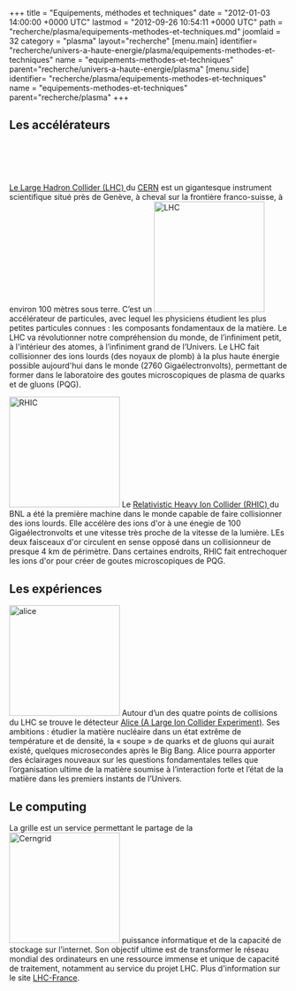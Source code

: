 +++
title = "Equipements, méthodes et techniques"
date = "2012-01-03 14:00:00 +0000 UTC"
lastmod = "2012-09-26 10:54:11 +0000 UTC"
path = "recherche/plasma/equipements-methodes-et-techniques.md"
joomlaid = 32
category = "plasma"
layout="recherche"
[menu.main]
  identifier= "recherche/univers-a-haute-energie/plasma/equipements-methodes-et-techniques"
  name = "equipements-methodes-et-techniques"
  parent="recherche/univers-a-haute-energie/plasma"
[menu.side]
  identifier= "recherche/plasma/equipements-methodes-et-techniques"
  name = "equipements-methodes-et-techniques"
  parent="recherche/plasma"
+++
<h2>Les accélérateurs</h2>
<h1> </h1>
<p><a href="http://public.web.cern.ch/public/fr/LHC/LHC-fr.html">Le Large Hadron Collider (LHC) </a> du <a href="http://www.cern.ch">CERN</a> est un gigantesque instrument scientifique situé près de Genève, à cheval sur la frontière franco-suisse, à environ 100 mètres sous terre. C’est un <img alt="LHC" src="images/Recherche/Plasma/LHC.jpg" height="200"/> accélérateur de particules, avec lequel les physiciens étudient les plus petites particules connues : les composants fondamentaux de la matière. Le LHC va révolutionner notre compréhension du monde, de l’infiniment petit, à l'intérieur des atomes, à l’infiniment grand de l’Univers. Le LHC fait collisionner des ions lourds (des noyaux de plomb) à la plus haute énergie possible aujourd'hui dans le monde (2760 Gigaélectronvolts), permettant de former dans le laboratoire des goutes microscopiques de plasma de quarks et de gluons (PQG).</p>
<p><img alt="RHIC" src="images/Recherche/Plasma/RHIC.jpg" height="200"/> Le <a href="http://www.bnl.gov/rhic/">Relativistic Heavy Ion Collider (RHIC) </a>du BNL a été la première machine dans le monde capable de faire collisionner des ions lourds. Elle accélère des ions d'or à une énegie de 100 Gigaélectronvolts et une vitesse très proche de la vitesse de la lumière. LEs deux faisceaux d'or circulent en sense opposé dans un collisionneur de presque 4 km de périmètre. Dans certaines endroits, RHIC fait entrechoquer les ions d'or pour créer de goutes microscopiques de PQG.</p>
<h2>Les expériences</h2>
<p><img alt="alice" src="images/Recherche/Plasma/alice.jpg" height="200"/> Autour d’un des quatre points de collisions du LHC se trouve le détecteur <a href="aliweb.cern.ch">Alice (A Large Ion Collider Experiment)</a>. Ses ambitions : étudier la matière nucléaire dans un état extrême de température et de densité, la « soupe » de quarks et de gluons qui aurait existé, quelques microsecondes après le Big Bang. Alice pourra apporter des éclairages nouveaux sur les questions fondamentales telles que l’organisation ultime de la matière soumise à l’interaction forte et l’état de la matière dans les premiers instants de l’Univers.</p>
<h2>Le computing</h2>
<p>La grille est un service permettant le partage de la <img alt="Cerngrid" src="images/Recherche/Plasma/Cerngrid.jpg" height="200"/> puissance informatique et de la capacité de stockage sur l’internet. Son objectif ultime est de transformer le réseau mondial des ordinateurs en une ressource immense et unique de capacité de traitement, notamment au service du projet LHC. Plus d'information sur le site <a href="http://www.lhc-france.fr/defi-informatique/la-grille-releve-le-defi">LHC-France</a>.</p>